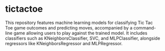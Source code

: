 # tictactoe
This repository features machine learning models for classifying Tic Tac Toe game outcomes and predicting moves, accompanied by a command-line game allowing users to play against the trained model. It includes classifiers such as KNeighborsClassifier, SVC, and MLPClassifier, alongside regressors like KNeighborsRegressor and MLPRegressor. 
